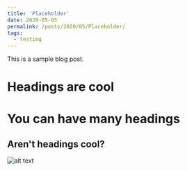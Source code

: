 ```yaml
---
title: 'Placeholder'
date: 2020-05-05
permalink: /posts/2020/05/Placeholder/
tags:
  - testing
---
```


This is a sample blog post. 

Headings are cool
======

You can have many headings
======

Aren't headings cool?
------

![alt text](https://hhpp.github.io/images/foo-bar-identity-th.jpg "Test image")